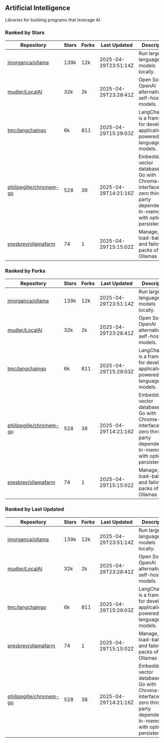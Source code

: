 ## Artificial Intelligence

Libraries for building programs that leverage AI.

### Ranked by Stars

| Repository | Stars | Forks | Last Updated | Description | 
|------------|-------|-------|--------------|-------------|
| [jmorganca/ollama](https://github.com/jmorganca/ollama) | 139k | 12k | 2025-04-29T23:51:14Z |  Run large language models locally. |
| [mudler/LocalAI](https://github.com/mudler/LocalAI) | 32k | 2k | 2025-04-29T23:28:41Z |  Open Source OpenAI alternative, self-host AI models. |
| [tmc/langchaingo](https://github.com/tmc/langchaingo) | 6k | 811 | 2025-04-29T15:29:03Z |  LangChainGo is a framework for developing applications powered by language models. |
| [philippgille/chromem-go](https://github.com/philippgille/chromem-go) | 528 | 36 | 2025-04-29T14:21:16Z |  Embeddable vector database for Go with Chroma-like interface and zero third-party dependencies. In-memory with optional persistence. |
| [presbrey/ollamafarm](https://github.com/presbrey/ollamafarm) | 74 | 1 | 2025-04-29T15:15:02Z |  Manage, load-balance, and failover packs of Ollamas |

### Ranked by Forks

| Repository | Stars | Forks | Last Updated | Description | 
|------------|-------|-------|--------------|-------------|
| [jmorganca/ollama](https://github.com/jmorganca/ollama) | 139k | 12k | 2025-04-29T23:51:14Z |  Run large language models locally. |
| [mudler/LocalAI](https://github.com/mudler/LocalAI) | 32k | 2k | 2025-04-29T23:28:41Z |  Open Source OpenAI alternative, self-host AI models. |
| [tmc/langchaingo](https://github.com/tmc/langchaingo) | 6k | 811 | 2025-04-29T15:29:03Z |  LangChainGo is a framework for developing applications powered by language models. |
| [philippgille/chromem-go](https://github.com/philippgille/chromem-go) | 528 | 36 | 2025-04-29T14:21:16Z |  Embeddable vector database for Go with Chroma-like interface and zero third-party dependencies. In-memory with optional persistence. |
| [presbrey/ollamafarm](https://github.com/presbrey/ollamafarm) | 74 | 1 | 2025-04-29T15:15:02Z |  Manage, load-balance, and failover packs of Ollamas |

### Ranked by Last Updated

| Repository | Stars | Forks | Last Updated | Description | 
|------------|-------|-------|--------------|-------------|
| [jmorganca/ollama](https://github.com/jmorganca/ollama) | 139k | 12k | 2025-04-29T23:51:14Z |  Run large language models locally. |
| [mudler/LocalAI](https://github.com/mudler/LocalAI) | 32k | 2k | 2025-04-29T23:28:41Z |  Open Source OpenAI alternative, self-host AI models. |
| [tmc/langchaingo](https://github.com/tmc/langchaingo) | 6k | 811 | 2025-04-29T15:29:03Z |  LangChainGo is a framework for developing applications powered by language models. |
| [presbrey/ollamafarm](https://github.com/presbrey/ollamafarm) | 74 | 1 | 2025-04-29T15:15:02Z |  Manage, load-balance, and failover packs of Ollamas |
| [philippgille/chromem-go](https://github.com/philippgille/chromem-go) | 528 | 36 | 2025-04-29T14:21:16Z |  Embeddable vector database for Go with Chroma-like interface and zero third-party dependencies. In-memory with optional persistence. |

